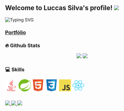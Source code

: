 <div align="Welcome">
  <h2>
    Welcome to Luccas Silva's profile!
    <img src="https://media.giphy.com/media/hvRJCLFzcasrR4ia7z/giphy.gif" width="28">
  </h2>
  <p>
    <img src="https://readme-typing-svg.herokuapp.com?font=Fira+Code&weight=400&pause500&color=AAD200&multiline=true&width=550&height=125&lines=Back-end+developer;I+am+currently+studying+Java;3%2B+years+of+coding+experience;I'm+always+wanting+to+learn+new+things" alt="Typing SVG" />
  </p>
</div>  

### [Portfólio](https://luccas-silva.netlify.app/)

### 🔥 Github Stats
<div align="center">
  <img height="150em" src="https://github-readme-stats.vercel.app/api?username=Luccas-Silva&show_icons=true&theme=merko&include_all_commits=true&count_private=true"/>
  <img height="150em" src="https://github-readme-stats.vercel.app/api/top-langs/?username=Luccas-Silva&layout=compact&langs_count=7&theme=merko"/>
</div>

### 💻 Skills
<div style="display: inline_block">
  <img align="center" alt="java" height="40" width="40" src="https://github.com/devicons/devicon/blob/master/icons/java/java-plain.svg"/>
  <img align="center" alt="spring" height="40" width="40" src="https://github.com/devicons/devicon/blob/master/icons/spring/spring-original.svg"/>
  <img align="center" alt="html5" height="40" width="40" src="https://github.com/devicons/devicon/blob/master/icons/html5/html5-original.svg"/>
  <img align="center" alt="css3" height="40" width="40" src="https://github.com/devicons/devicon/blob/master/icons/css3/css3-original.svg"/>
  <img align="center" alt="javascript" height="40" width="40" src="https://github.com/devicons/devicon/blob/master/icons/javascript/javascript-original.svg"/>
  <img align="center" alt="react" height="40" width="40" src="https://github.com/devicons/devicon/blob/master/icons/react/react-original.svg"/>
</div> 
  
##
<div> 
  <a href="https://www.linkedin.com/in/luccas-dos-anjos-correia-da-silva-5b85661a8/" target="_blank">
    <img src="https://img.shields.io/badge/-LinkedIn-%230077B5?style=for-the-badge&logo=linkedin&logoColor=white" target="_blank">
  </a>
  <a href="https://www.instagram.com/_luccaos_/" target="_blank">
    <img src="https://img.shields.io/badge/-Instagram-%23E4405F?style=for-the-badge&logo=instagram&logoColor=white" target="_blank">
  </a>
  <a href="mailto:luccas.anjos@outlook.com"> 
    <img src="https://img.shields.io/badge/Gmail-D14836?style=for-the-badge&logo=gmail&logoColor=white" target="_blank">
  </a>
</div>
